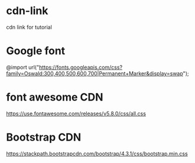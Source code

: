 # cdn-link
cdn link for tutorial


# Google font
@import url("https://fonts.googleapis.com/css?family=Oswald:300,400,500,600,700|Permanent+Marker&display=swap");

# font awesome CDN
https://use.fontawesome.com/releases/v5.8.0/css/all.css
# Bootstrap CDN
https://stackpath.bootstrapcdn.com/bootstrap/4.3.1/css/bootstrap.min.css
